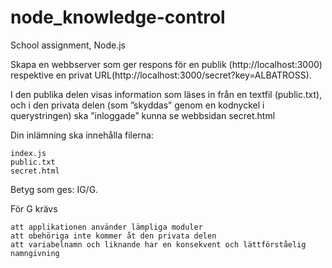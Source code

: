 # node_knowledge-control
School assignment, Node.js

Skapa en webbserver som ger respons för en publik (http://localhost:3000) respektive en privat URL(http://localhost:3000/secret?key=ALBATROSS).

I den publika delen visas information som läses in från en textfil (public.txt), och i den privata delen (som ”skyddas” genom en kodnyckel i querystringen) ska ”inloggade” kunna se webbsidan secret.html

Din inlämning ska innehålla filerna:

    index.js
    public.txt
    secret.html

Betyg som ges: IG/G. 

För G krävs  

    att applikationen använder lämpliga moduler 
    att obehöriga inte kommer åt den privata delen 
    att variabelnamn och liknande har en konsekvent och lättförståelig namngivning 
